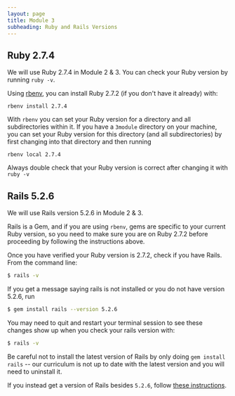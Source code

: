 ```yaml
---
layout: page
title: Module 3
subheading: Ruby and Rails Versions
---
```


## Ruby 2.7.4

We will use Ruby 2.7.4 in Module 2 & 3. You can check your Ruby version by running `ruby -v`.

Using [rbenv](https://github.com/rbenv/rbenv), you can install Ruby 2.7.2 (if you don't have it already) with:

```
rbenv install 2.7.4
```

With `rbenv` you can set your Ruby version for a directory and all subdirectories within it. If you have a `3module` directory on your machine, you can set your Ruby version for this directory (and all subdirectories) by first changing into that directory and then running

```
rbenv local 2.7.4
```

Always double check that your Ruby version is correct after changing it with `ruby -v`

## Rails 5.2.6

We will use Rails version 5.2.6 in Module 2 & 3.

Rails is a Gem, and if you are using `rbenv`, gems are specific to your current Ruby version, so you need to make sure you are on Ruby 2.7.2 before proceeding by following the instructions above.

Once you have verified your Ruby version is 2.7.2, check if you have Rails. From the command line:

```bash
$ rails -v
```

If you get a message saying rails is not installed or you do not have version 5.2.6, run

```bash
$ gem install rails --version 5.2.6
```

You may need to quit and restart your terminal session to see these changes show up when you check your rails version with:

```bash
$ rails -v
```

Be careful not to install the latest version of Rails by only doing `gem install rails` -- our curriculum is not up to date with the latest version and you will need to uninstall it.

If you instead get a version of Rails besides `5.2.6`, follow [these instructions](https://github.com/turingschool-examples/task_manager_rails/blob/master/rails_uninstall.md).

